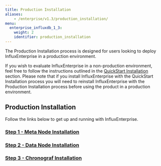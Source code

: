```yaml
---
title: Production Installation
aliases:
    - /enterprise/v1.3/production_installation/
menu:
  enterprise_influxdb_1_3:
    weight: 2
    identifier: production_installation
---
```


The Production Installation process is designed for users looking to deploy
InfluxEnterprise in a production environment.

If you wish to evaluate InfluxEnterprise in a non-production
environment, feel free to follow the instructions outlined in the
[QuickStart Installation](/enterprise_influxdb/v1.3/quickstart_installation) section.
Please note that if you install InfluxEnterprise with the QuickStart Installation process you
will need to reinstall InfluxEnterprise with the Production Installation
process before using the product in a production environment.


## Production Installation

Follow the links below to get up and running with InfluxEnterprise.

### [Step 1 - Meta Node Installation](/enterprise_influxdb/v1.3/production_installation/meta_node_installation/)
### [Step 2 - Data Node Installation](/enterprise_influxdb/v1.3/production_installation/data_node_installation/)
### [Step 3 - Chronograf Installation](/enterprise_influxdb/v1.3/production_installation/chrono_install/)
